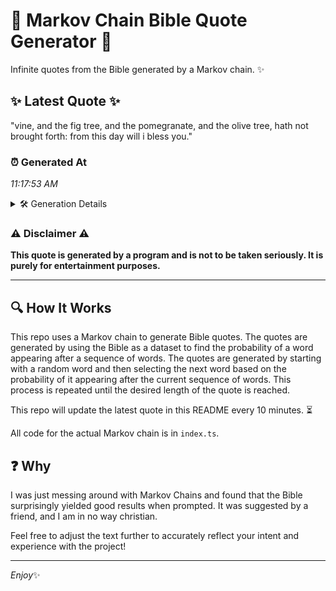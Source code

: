 # 📖 Markov Chain Bible Quote Generator 📖

Infinite quotes from the Bible generated by a Markov chain. ✨

## ✨ Latest Quote ✨
"vine, and the fig tree, and the pomegranate, and the olive tree, hath not brought forth: from this day will i bless you."

### ⏰ Generated At
*11:17:53 AM*

<details>
    <summary>🛠️ Generation Details</summary>
    <p>
        <strong>🌱 Seed:</strong> vine,<br>
        <strong>🔄 Iterations:</strong> 22<br>
        <strong>📜 Context History:</strong><br>[ vine, ]: and<br>[ vine,, and ]: the<br>[ vine,, and, the ]: fig<br>[ vine,, and, the, fig ]: tree,<br>[ vine,, and, the, fig, tree, ]: and<br>[ vine,, and, the, fig, tree,, and ]: the<br>[ and, the, fig, tree,, and, the ]: pomegranate,<br>[ the, fig, tree,, and, the, pomegranate, ]: and<br>[ fig, tree,, and, the, pomegranate,, and ]: the<br>[ tree,, and, the, pomegranate,, and, the ]: olive<br>[ and, the, pomegranate,, and, the, olive ]: tree,<br>[ the, pomegranate,, and, the, olive, tree, ]: hath<br>[ pomegranate,, and, the, olive, tree,, hath ]: not<br>[ and, the, olive, tree,, hath, not ]: brought<br>[ the, olive, tree,, hath, not, brought ]: forth:<br>[ olive, tree,, hath, not, brought, forth: ]: from<br>[ tree,, hath, not, brought, forth:, from ]: this<br>[ hath, not, brought, forth:, from, this ]: day<br>[ not, brought, forth:, from, this, day ]: will<br>[ brought, forth:, from, this, day, will ]: i<br>[ forth:, from, this, day, will, i ]: bless<br>[ from, this, day, will, i, bless ]: you.<br>
    </p>
</details>

### ⚠️ Disclaimer ⚠️
**This quote is generated by a program and is not to be taken seriously. It is purely for entertainment purposes.**

---

## 🔍 How It Works

This repo uses a Markov chain to generate Bible quotes. The quotes are generated by using the Bible as a dataset to find the probability of a word appearing after a sequence of words. The quotes are generated by starting with a random word and then selecting the next word based on the probability of it appearing after the current sequence of words. This process is repeated until the desired length of the quote is reached.

This repo will update the latest quote in this README every 10 minutes. ⏳

All code for the actual Markov chain is in `index.ts`.

## ❓ Why

I was just messing around with Markov Chains and found that the Bible surprisingly yielded good results when prompted. 
It was suggested by a friend, and I am in no way christian.

Feel free to adjust the text further to accurately reflect your intent and experience with the project!

---

*Enjoy*✨
